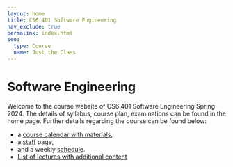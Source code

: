 ```yaml
---
layout: home
title: CS6.401 Software Engineering
nav_exclude: true
permalink: index.html
seo:
  type: Course
  name: Just the Class
---
```


# Software Engineering

Welcome to the course website of CS6.401 Software Engineering Spring 2024. The details of syllabus, course plan, examinations can be found in the home page. Further details regarding the course can be found below:

- a [course calendar with materials](calendar.md),
- a [staff](staff.md) page,
- and a weekly [schedule](schedule.md).
- [List of lectures with additional content](lectures.md)
